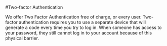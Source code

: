 #Two-factor Authentication

We offer Two Factor Authentication free of charge, or every user. Two-factor authentication requires you to use a separate device that will generate a code every time you try to log in. When someone has access to your password, they still cannot log in to your account because of this physical barrier.